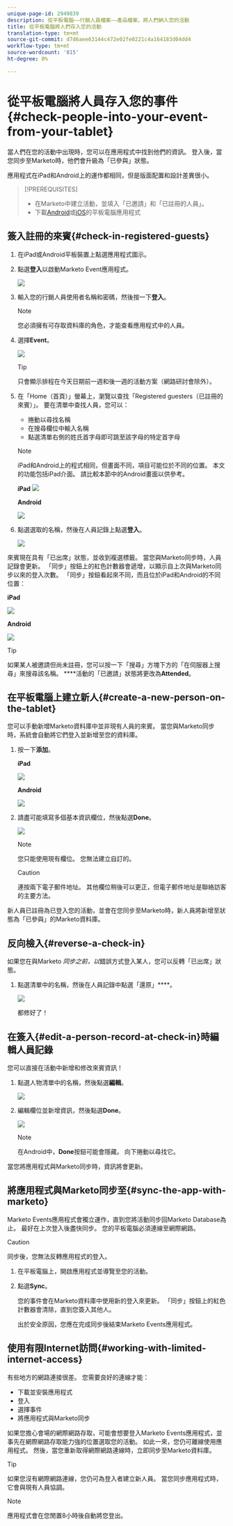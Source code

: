 ```yaml
---
unique-page-id: 2949839
description: 從平板電腦——行銷人員檔案——產品檔案，將人們納入您的活動
title: 從平板電腦將人們存入您的活動
translation-type: tm+mt
source-git-commit: d7d6aee63144c472e02fe0221c4a164183d04dd4
workflow-type: tm+mt
source-wordcount: '815'
ht-degree: 0%

---
```



# 從平板電腦將人員存入您的事件{#check-people-into-your-event-from-your-tablet}

當人們在您的活動中出現時，您可以在應用程式中找到他們的資訊。 登入後，當您同步至Marketo時，他們會升級為「已參與」狀態。

應用程式在iPad和Android上的運作都相同，但是版面配置和設計差異很小。

>[!PREREQUISITES]
>
>* 在Marketo中建立活動，並填入「已邀請」和「已註冊的人員」。
>* 下載[Android](https://play.google.com/store/apps/details?id=com.marketo.eventcheckin&amp;hl=en)或[iOS](https://itunes.apple.com/us/app/marketo-events/id522766637?mt=8)的平板電腦應用程式

>



## 簽入註冊的來賓{#check-in-registered-guests}

1. 在iPad或Android平板裝置上點選應用程式圖示。
1. 點選&#x200B;**登入**&#x200B;以啟動Marketo Event應用程式。

   ![](assets/1.jpg)

1. 輸入您的行銷人員使用者名稱和密碼，然後按一下&#x200B;**登入**。

   >[!NOTE]
   >
   >您必須擁有可存取資料庫的角色，才能查看應用程式中的人員。

1. 選擇&#x200B;**Event**。

   ![](assets/2.jpg)

   >[!TIP]
   >
   >只會顯示排程在今天日期前一週和後一週的活動方案（網路研討會除外）。

1. 在「Home（首頁）」螢幕上，瀏覽以查找「Registered guesters（已註冊的來賓）」。 要在清單中查找人員，您可以：

   * 捲動以尋找名稱
   * 在搜尋欄位中輸入名稱
   * 點選清單右側的姓氏首字母即可跳至該字母的特定首字母

   >[!NOTE]
   >
   >iPad和Android上的程式相同，但畫面不同，項目可能位於不同的位置。 本文的功能包括iPad介面。 請比較本節中的Android畫面以供參考。

   **iPad** ![](assets/image2016-4-15-11-3a55-3a11.png)

   **Android**

   ![](assets/image2016-4-15-14-3a50-3a19.png)

1. 點選選取的名稱，然後在人員記錄上點選&#x200B;**登入**。

   ![](assets/img-0068-35-hands.png)

來賓現在具有「已出席」狀態，並收到複選標籤。 當您與Marketo同步時，人員記錄會更新。 「同步」按鈕上的紅色計數器會遞增，以顯示自上次與Marketo同步以來的登入次數。 「同步」按鈕看起來不同，而且位於iPad和Android的不同位置：

**iPad**

![](assets/image2016-4-12-14-3a25-3a13.png)

**Android**

![](assets/image2016-4-15-14-3a58-3a6.png)

>[!TIP]
>
>如果某人被邀請但尚未註冊，您可以按一下「搜尋」方塊下方的「在伺服器上搜尋」來搜尋該名稱。 ****&#x200B;活動的「已邀請」狀態將更改為&#x200B;**Attended**。

## 在平板電腦上建立新人{#create-a-new-person-on-the-tablet}

您可以手動新增Marketo資料庫中並非現有人員的來賓。 當您與Marketo同步時，系統會自動將它們登入並新增至您的資料庫。

1. 按一下&#x200B;**添加**。

   **iPad**

   ![](assets/image2016-4-15-11-3a58-3a51.png)

   **Android**

   ![](assets/image2016-4-15-15-3a2-3a38.png)

1. 請盡可能填寫多個基本資訊欄位，然後點選&#x200B;**Done**。

   ![](assets/image2016-4-15-11-3a33-3a59.png)

   >[!NOTE]
   >
   >您只能使用現有欄位。 您無法建立自訂的。

   >[!CAUTION]
   >
   >連按兩下電子郵件地址。 其他欄位稍後可以更正，但電子郵件地址是聯絡訪客的主要方法。

新人員已註冊為已登入您的活動，並會在您同步至Marketo時，新人員將新增至狀態為「已參與」的Marketo資料庫。

## 反向檢入{#reverse-a-check-in}

如果您在與Marketo *同步之前，以*&#x200B;錯誤方式登入某人，您可以反轉「已出席」狀態。

1. 點選清單中的名稱，然後在人員記錄中點選「還原」****。

   ![](assets/image2016-4-15-11-3a38-3a31.png)

   都修好了！

## 在簽入{#edit-a-person-record-at-check-in}時編輯人員記錄

您可以直接在活動中新增和修改來賓資訊！

1. 點選人物清單中的名稱，然後點選&#x200B;**編輯**。

   ![](assets/image2016-4-15-11-3a43-3a46.png)

1. 編輯欄位並新增資訊，然後點選&#x200B;**Done**。

   ![](assets/image2016-4-15-11-3a50-3a18.png)

   >[!NOTE]
   >
   >在Android中，**Done**&#x200B;按鈕可能會隱藏。 向下捲動以尋找它。

當您將應用程式與Marketo同步時，資訊將會更新。

## 將應用程式與Marketo同步至{#sync-the-app-with-marketo}

Marketo Events應用程式會獨立運作，直到您將活動同步回Marketo Database為止。 最好在上次登入後盡快同步。 您的平板電腦必須連線至網際網路。

>[!CAUTION]
>
>同步後，您無法反轉應用程式的登入。

1. 在平板電腦上，開啟應用程式並導覽至您的活動。
1. 點選&#x200B;**Sync**。

   您的事件會在Marketo資料庫中使用新的登入來更新。 「同步」按鈕上的紅色計數器會清除，直到您簽入其他人。

   出於安全原因，您應在完成同步後結束Marketo Events應用程式。

## 使用有限Internet訪問{#working-with-limited-internet-access}

有些地方的網路連接很差。 您需要良好的連線才能：

* 下載並安裝應用程式
* 登入
* 選擇事件
* 將應用程式與Marketo同步

如果您擔心會場的網際網路存取，可能會想要登入Marketo Events應用程式，並事先在網際網路存取能力強的位置選取您的活動。 如此一來，您仍可離線使用應用程式。 然後，當您重新取得網際網路連線時，立即同步至Marketo資料庫。

>[!TIP]
>
>如果您沒有網際網路連線，您仍可為登入者建立新人員。 當您同步應用程式時，它會與現有人員協調。

>[!NOTE]
>
>應用程式會在您閒置8小時後自動將您登出。

